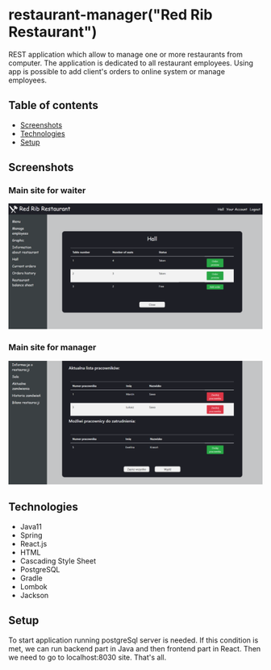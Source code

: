 # restaurant-manager("Red Rib Restaurant")
REST application which allow to manage one or more restaurants from computer. 
The application is dedicated to all restaurant employees.
Using app is possible to add client's orders to online system or manage employees.


## Table of contents
* [Screenshots](#screenshots)
* [Technologies](#technologies)
* [Setup](#setup)

## Screenshots
### Main site for waiter
![Main site for waiter](1.png)
### Main site for manager
![Main site for manager](2.png)
## Technologies
-	Java11
-	Spring
-	React.js
-	HTML
-	Cascading Style Sheet
-	PostgreSQL
-	Gradle
-	Lombok
-	Jackson

## Setup
To start application running postgreSql server is needed.
If this condition is met, we can run backend part in Java and then frontend part in React.
Then we need to go to localhost:8030 site. That's all.
